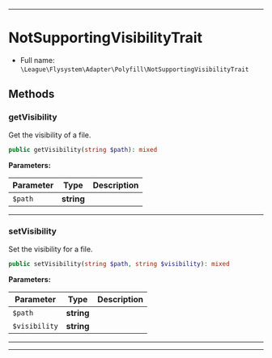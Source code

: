 ***

# NotSupportingVisibilityTrait

* Full name: `\League\Flysystem\Adapter\Polyfill\NotSupportingVisibilityTrait`

## Methods

### getVisibility

Get the visibility of a file.

```php
public getVisibility(string $path): mixed
```

**Parameters:**

| Parameter | Type | Description |
|-----------|------|-------------|
| `$path` | **string** |  |

***

### setVisibility

Set the visibility for a file.

```php
public setVisibility(string $path, string $visibility): mixed
```

**Parameters:**

| Parameter | Type | Description |
|-----------|------|-------------|
| `$path` | **string** |  |
| `$visibility` | **string** |  |

***

***


